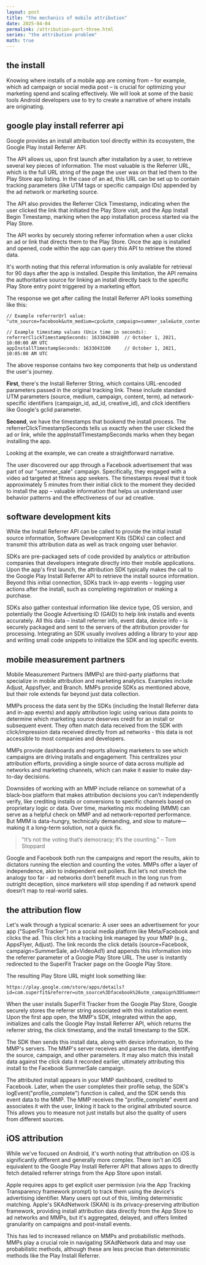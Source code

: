 ```yaml
---
layout: post
title: "the mechanics of mobile attribution"
date: 2025-04-04
permalink: /attribution-part-three.html
series: "the attribution problem"
math: true
---
```


## **the install**

Knowing where installs of a mobile app are coming from – for example, which ad campaign or social media post – is crucial for optimizing your marketing spend and scaling effectively. We will look at some of the basic tools Android developers use to try to create a narrative of where installs are originating.

## **google play install referrer api**

Google provides an install attribution tool directly within its ecosystem, the Google Play Install Referrer API. 

The API allows us, upon first launch after installation by a user, to retrieve several key pieces of information. The most valuable is the Referrer URL, which is the full URL string of the page the user was on that led them to the Play Store app listing. In the case of an ad, this URL can be set up to contain tracking parameters (like UTM tags or specific campaign IDs) appended by the ad network or marketing source. 

The API also provides the Referrer Click Timestamp, indicating when the user clicked the link that initiated the Play Store visit, and the App Install Begin Timestamp, marking when the app installation process started via the Play Store.

The API works by securely storing referrer information when a user clicks an ad or link that directs them to the Play Store. Once the app is installed and opened, code within the app can query this API to retrieve the stored data. 

It's worth noting that this referral information is only available for retrieval for 90 days after the app is installed. Despite this limitation, the API remains the authoritative source for linking an install directly back to the specific Play Store entry point triggered by a marketing effort.

The response we get after calling the Install Referrer API looks something like this:

```
// Example referrerUrl value:
"utm_source=facebook&utm_medium=cpc&utm_campaign=summer_sale&utm_content=video_ad_1&utm_term=fitness_app"

// Example timestamp values (Unix time in seconds):
referrerClickTimestampSeconds: 1633042800  // October 1, 2021, 10:00:00 AM UTC
appInstallTimestampSeconds: 1633043100     // October 1, 2021, 10:05:00 AM UTC
```

The above response contains two key components that help us understand the user's journey.

**First**, there's the Install Referrer String, which contains URL-encoded parameters passed in the original tracking link. These include standard UTM parameters (source, medium, campaign, content, term), ad network-specific identifiers (campaign_id, ad_id, creative_id), and click identifiers like Google's gclid parameter. 

**Second**, we have the timestamps that bookend the install process. The referrerClickTimestampSeconds tells us exactly when the user clicked the ad or link, while the appInstallTimestampSeconds marks when they began installing the app.

Looking at the example, we can create a straightforward narrative. 

The user discovered our app through a Facebook advertisement that was part of our "summer_sale" campaign. 
Specifically, they engaged with a video ad targeted at fitness app seekers. 
The timestamps reveal that it took approximately 5 minutes from their initial click to the moment they decided to install the app – valuable information that helps us understand user behavior patterns and the effectiveness of our ad creative.

## **software development kits**

While the Install Referrer API can be called to provide the initial install source information, Software Development Kits (SDKs) can collect and transmit this attribution data as well as track ongoing user behavior.

SDKs are pre-packaged sets of code provided by analytics or attribution companies that developers integrate directly into their mobile applications. Upon the app's first launch, the attribution SDK typically makes the call to the Google Play Install Referrer API to retrieve the install source information. Beyond this initial connection, SDKs track in-app events – logging user actions after the install, such as completing registration or making a purchase.

SDKs also gather contextual information like device type, OS version, and potentially the Google Advertising ID (GAID) to help link installs and events accurately. All this data – install referrer info, event data, device info – is securely packaged and sent to the servers of the attribution provider for processing.
Integrating an SDK usually involves adding a library to your app and writing small code snippets to initialize the SDK and log specific events.

## **mobile measurement partners**

Mobile Measurement Partners (MMPs) are third-party platforms that specialize in mobile attribution and marketing analytics. Examples include Adjust, Appsflyer, and Branch. MMPs provide SDKs as mentioned above, but their role extends far beyond just data collection.

MMPs process the data sent by the SDKs (including the Install Referrer data and in-app events) and apply attribution logic using various data points to determine which marketing source deserves credit for an install or subsequent event. They often match data received from the SDK with click/impression data received directly from ad networks - this data is not accessible to most companies and developers.

MMPs provide dashboards and reports allowing marketers to see which campaigns are driving installs and engagement. This centralizes your attribution efforts, providing a single source of data across multiple ad networks and marketing channels, which can make it easier to make day-to-day decisions.

Downsides of working with an MMP include reliance on somewhat of a black-box platform that makes attribution decisions you can’t independently verify, like crediting installs or conversions to specific channels based on proprietary logic or data.
Over time, marketing mix modeling (MMM) can serve as a helpful check on MMP and ad network-reported performance. But MMM is data-hungry, technically demanding, and slow to mature—making it a long-term solution, not a quick fix.

> "It’s not the voting that’s democracy; it’s the counting." – Tom Stoppard

Google and Facebook both run the campaigns and report the results, akin to dictators running the election and counting the votes. MMPs offer a layer of independence, akin to independent exit pollers. But let’s not stretch the analogy too far - ad networks don’t benefit much in the long run from outright deception, since marketers will stop spending if ad network spend doesn’t map to real-world sales.

## **the attribution flow**

Let's walk through a typical scenario: A user sees an advertisement for your app ("SuperFit Tracker") on a social media platform like Meta/Facebook and clicks the ad. This click hits a tracking link managed by your MMP (e.g., AppsFlyer, Adjust). The link records the click details (source=Facebook, campaign=SummerSale, ad=VideoAd1) and appends this information into the referrer parameter of a Google Play Store URL. The user is instantly redirected to the SuperFit Tracker page on the Google Play Store.

The resulting Play Store URL might look something like:
```
https://play.google.com/store/apps/details?id=com.superfit&referrer=utm_source%3Dfacebook%26utm_campaign%3DSummerSale%26utm_ad%3DVideoAd1%26...
```

When the user installs SuperFit Tracker from the Google Play Store, Google securely stores the referrer string associated with this installation event. Upon the first app open, the MMP's SDK, integrated within the app, initializes and calls the Google Play Install Referrer API, which returns the referrer string, the click timestamp, and the install timestamp to the SDK.

The SDK then sends this install data, along with device information, to the MMP's servers. The MMP's server receives and parses the data, identifying the source, campaign, and other parameters. It may also match this install data against the click data it recorded earlier, ultimately attributing this install to the Facebook SummerSale campaign.

The attributed install appears in your MMP dashboard, credited to Facebook. Later, when the user completes their profile setup, the SDK's logEvent("profile_complete") function is called, and the SDK sends this event data to the MMP. The MMP receives the "profile_complete" event and associates it with the user, linking it back to the original attributed source. This allows you to measure not just installs but also the quality of users from different sources.

## **iOS attribution**

While we've focused on Android, it's worth noting that attribution on iOS is significantly different and generally more complex. There isn't an iOS equivalent to the Google Play Install Referrer API that allows apps to directly fetch detailed referrer strings from the App Store upon install.

Apple requires apps to get explicit user permission (via the App Tracking Transparency framework prompt) to track them using the device's advertising identifier. Many users opt out of this, limiting deterministic matching. Apple's SKAdNetwork (SKAN) is its privacy-preserving attribution framework, providing install attribution data directly from the App Store to ad networks and MMPs, but it's aggregated, delayed, and offers limited granularity on campaigns and post-install events.

This has led to increased reliance on MMPs and probabilistic methods. MMPs play a crucial role in navigating SKAdNetwork data and may use probabilistic methods, although these are less precise than deterministic methods like the Play Install Referrer.

